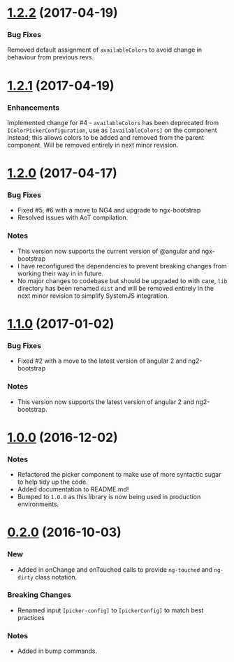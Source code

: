 <a name="1.2.2"></a>
# [1.2.2](https://github.com/andymeps/ng2-color-picker/compare/v1.2.1...v1.2.2) (2017-04-19)

### Bug Fixes

Removed default assignment of `availableColors` to avoid change in behaviour from previous revs.

<a name="1.2.1"></a>
# [1.2.1](https://github.com/andymeps/ng2-color-picker/compare/v1.2.0...v1.2.1) (2017-04-19)

### Enhancements

Implemented change for #4 - `availableColors` has been deprecated from `IColorPickerConfiguration`, use as `[availableColors]` on the component instead; this allows colors to be added and removed from the parent component. Will be removed entirely in next minor revision.

<a name="1.2.0"></a>
# [1.2.0](https://github.com/andymeps/ng2-color-picker/compare/v1.1.0...v.1.2.0) (2017-04-17)

### Bug Fixes

* Fixed #5, #6 with a move to NG4 and upgrade to ngx-bootstrap
* Resolved issues with AoT compilation.

### Notes

* This version now supports the current version of @angular and ngx-bootstrap
* I have reconfigured the dependencies to prevent breaking changes from working their way in in future.
* No major changes to codebase but should be upgraded to with care, `lib` directory has been renamed `dist` and will be removed entirely in the next minor revision to simplify SystemJS integration.

<a name="1.1.0"></a>
# [1.1.0](https://github.com/andymeps/ng2-color-picker/compare/v1.0.0...v1.1.0) (2017-01-02)

### Bug Fixes

* Fixed #2 with a move to the latest version of angular 2 and ng2-bootstrap

### Notes

* This version now supports the latest version of angular 2 and ng2-bootstrap.

<a name="1.0.0"></a>
# [1.0.0](https://github.com/andymeps/ng2-color-picker/compare/v0.2.0...v1.0.0) (2016-12-02)

### Notes

* Refactored the picker component to make use of more syntactic sugar to help tidy up the code.
* Added documentation to README.md!
* Bumped to `1.0.0` as this library is now being used in production environments.

<a name="0.2.0"></a>
# [0.2.0](https://github.com/andymeps/ng2-color-picker/compare/v0.1.3...v0.2.0) (2016-10-03)

### New

* Added in onChange and onTouched calls to provide `ng-touched` and `ng-dirty` class notation.

### Breaking Changes

* Renamed input `[picker-config]` to `[pickerConfig]` to match best practices

### Notes

* Added in bump commands.